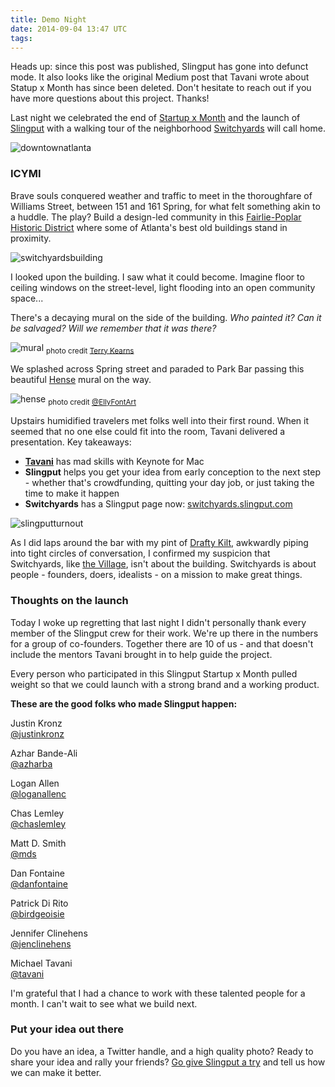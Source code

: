 ```yaml
---
title: Demo Night
date: 2014-09-04 13:47 UTC
tags:
---
```


<p class="note">Heads up: since this post was published, Slingput has gone into defunct mode. It also looks like the original Medium post that Tavani wrote about Statup x Month has since been deleted. Don't hesitate to reach out if you have more questions about this project. Thanks!</p>

Last night we celebrated the end of [Startup x Month](http://www.hypepotamus.com/community/startup-x-month-grand-finale/) and the launch of [Slingput](http://www.slingput.com/) with a walking tour of the neighborhood [Switchyards](http://www.switchyards.com/) will call home.

![downtownatlanta](/img/downtownatlanta.png)

### ICYMI

Brave souls conquered weather and traffic to meet in the thoroughfare of Williams Street, between 151 and 161 Spring, for what felt something akin to a huddle. The play? Build a design-led community in this [Fairlie-Poplar Historic District](http://en.wikipedia.org/wiki/Fairlie-Poplar,_Atlanta) where some of Atlanta's best old buildings stand in proximity.

![switchyardsbuilding](/img/switchyardsbuilding.jpg)

I looked upon the building. I saw what it could become. Imagine floor to ceiling windows on the street-level, light flooding into an open community space... 

There's a decaying mural on the side of the building. *Who painted it? Can it be salvaged? Will we remember that it was there?*

![mural](/img/mural.jpg)
<sub> photo credit <a href="https://www.flickr.com/photos/terrykearns/sets/72157646798373620/">Terry Kearns</a></sub>

We splashed across Spring street and paraded to Park Bar passing this beautiful [Hense](http://hensethename.com/) mural on the way.

![hense](/img/hense.jpg)
<sub>photo credit <a href="https://twitter.com/EllyFontArt/status/507331004735176705">@EllyFontArt</a></sub>

Upstairs humidified travelers met folks well into their first round. When it seemed that no one else could fit into the room, Tavani delivered a presentation. Key takeaways:

* **[Tavani](https://twitter.com/tavani)** has mad skills with Keynote for Mac
* **Slingput** helps you get your idea from early conception to the next step - whether that's crowdfunding, quitting your day job, or just taking the time to make it happen
* **Switchyards** has a Slingput page now: [switchyards.slingput.com](http://switchyards.slingput.com)

![slingputturnout](/img/slingputturnout.jpg)

As I did laps around the bar with my pint of [Drafty Kilt](http://www.beeradvocate.com/beer/profile/26516/71870/), awkwardly piping into tight circles of conversation, I confirmed my suspicion that Switchyards, like [the Village](http://atlantatechvillage.com/), isn't about the building. Switchyards is about people - founders, doers, idealists - on a mission to make great things.

### Thoughts on the launch

Today I woke up regretting that last night I didn't personally thank every member of the Slingput crew for their work. We're up there in the numbers for a group of co-founders. Together there are 10 of us - and that doesn't include the mentors Tavani brought in to help guide the project.

Every person who participated in this Slingput Startup x Month pulled weight so that we could launch with a strong brand and a working product.

**These are the good folks who made Slingput happen:**

Justin Kronz <br> [@justinkronz](https://twitter.com/justinkronz)

Azhar Bande-Ali <br> [@azharba](https://twitter.com/azharba)

Logan Allen <br> [@loganallenc](https://twitter.com/loganallenc)

Chas Lemley <br> [@chaslemley](https://twitter.com/chaslemley)

Matt D. Smith <br> [@mds](https://twitter.com/mds)

Dan Fontaine <br> [@danfontaine](https://twitter.com/danfontaine)

Patrick Di Rito <br> [@birdgeoisie](https://twitter.com/birdgeoisie)

Jennifer Clinehens <br> [@jenclinehens](https://twitter.com/jenclinehens)

Michael Tavani <br> [@tavani](https://twitter.com/tavani)

I'm grateful that I had a chance to work with these talented people for a month. I can't wait to see what we build next.

### Put your idea out there

Do you have an idea, a Twitter handle, and a high quality photo? Ready to share your idea and rally your friends? [Go give Slingput a try](http://www.slingput.com/) and tell us how we can make it better.





